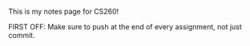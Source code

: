 This is my notes page for CS260!

FIRST OFF: Make sure to push at the end of every assignment, not just commit.
